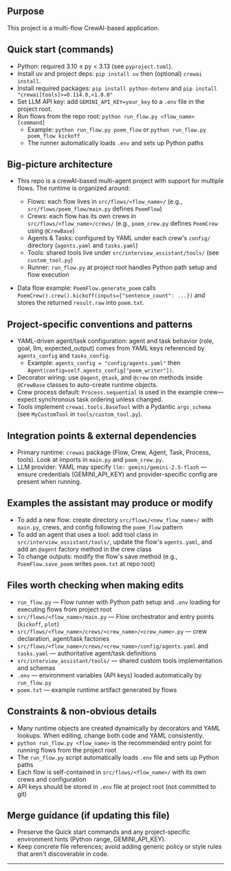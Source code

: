 ## Purpose

This project is a multi-flow CrewAI-based application.

## Quick start (commands)

- Python: required 3.10 ≤ py < 3.13 (see `pyproject.toml`).
- Install uv and project deps: `pip install uv` then (optional) `crewai install`.
- Install required packages: `pip install python-dotenv` and `pip install "crewai[tools]>=0.114.0,<1.0.0"`
- Set LLM API key: add `GEMINI_API_KEY=your_key` to a `.env` file in the project root.
- Run flows from the repo root: `python run_flow.py <flow_name> [command]`
  - Example: `python run_flow.py poem_flow` or `python run_flow.py poem_flow kickoff`
  - The runner automatically loads `.env` and sets up Python paths

## Big-picture architecture

- This repo is a crewAI-based multi-agent project with support for multiple flows. The runtime is organized around:
  - Flows: each flow lives in `src/flows/<flow_name>/` (e.g., `src/flows/poem_flow/main.py` defines `PoemFlow`)
  - Crews: each flow has its own crews in `src/flows/<flow_name>/crews/` (e.g., `poem_crew.py` defines `PoemCrew` using `@CrewBase`)
  - Agents & Tasks: configured by YAML under each crew's `config/` directory (`agents.yaml` and `tasks.yaml`)
  - Tools: shared tools live under `src/interview_assistant/tools/` (see `custom_tool.py`)
  - Runner: `run_flow.py` at project root handles Python path setup and flow execution

- Data flow example: `PoemFlow.generate_poem` calls
  `PoemCrew().crew().kickoff(inputs={"sentence_count": ...})` and stores the returned `result.raw` into `poem.txt`.

## Project-specific conventions and patterns

- YAML-driven agent/task configuration: agent and task behavior (role, goal, llm, expected_output) comes from YAML keys referenced by `agents_config` and `tasks_config`.
  - Example: `agents_config = "config/agents.yaml"` then `Agent(config=self.agents_config["poem_writer"])`.
- Decorator wiring: use `@agent`, `@task`, and `@crew` on methods inside `@CrewBase` classes to auto-create runtime objects.
- Crew process default: `Process.sequential` is used in the example crew—expect synchronous task ordering unless changed.
- Tools implement `crewai.tools.BaseTool` with a Pydantic `args_schema` (see `MyCustomTool` in `tools/custom_tool.py`).

## Integration points & external dependencies

- Primary runtime: `crewai` package (Flow, Crew, Agent, Task, Process, tools). Look at imports in `main.py` and `poem_crew.py`.
- LLM provider: YAML may specify `llm: gemini/gemini-2.5-flash` — ensure credentials (GEMINI_API_KEY) and provider-specific config are present when running.

## Examples the assistant may produce or modify

- To add a new flow: create directory `src/flows/<new_flow_name>/` with `main.py`, crews, and config following the `poem_flow` pattern
- To add an agent that uses a tool: add tool class in `src/interview_assistant/tools/`, update the flow's `agents.yaml`, and add an `@agent` factory method in the crew class
- To change outputs: modify the flow's save method (e.g., `PoemFlow.save_poem` writes `poem.txt` at repo root)

## Files worth checking when making edits

- `run_flow.py` — Flow runner with Python path setup and `.env` loading for executing flows from project root
- `src/flows/<flow_name>/main.py` — Flow orchestrator and entry points (`kickoff`, `plot`)
- `src/flows/<flow_name>/crews/<crew_name>/<crew_name>.py` — crew declaration, agent/task factories
- `src/flows/<flow_name>/crews/<crew_name>/config/agents.yaml` and `tasks.yaml` — authoritative agent/task definitions
- `src/interview_assistant/tools/` — shared custom tools implementation and schemas
- `.env` — environment variables (API keys) loaded automatically by `run_flow.py`
- `poem.txt` — example runtime artifact generated by flows

## Constraints & non-obvious details

- Many runtime objects are created dynamically by decorators and YAML lookups. When editing, change both code and YAML consistently.
- `python run_flow.py <flow_name>` is the recommended entry point for running flows from the project root
- The `run_flow.py` script automatically loads `.env` file and sets up Python paths
- Each flow is self-contained in `src/flows/<flow_name>/` with its own crews and configuration
- API keys should be stored in `.env` file at project root (not committed to git)

## Merge guidance (if updating this file)

- Preserve the Quick start commands and any project-specific environment hints (Python range, GEMINI_API_KEY).
- Keep concrete file references; avoid adding generic policy or style rules that aren't discoverable in code.

---
